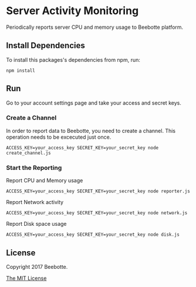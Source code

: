 Server Activity Monitoring
==========================

Periodically reports server CPU and memory usage to Beebotte platform.

## Install Dependencies

To install this packages's dependencies from npm, run:

    npm install

## Run

Go to your account settings page and take your access and secret keys.

### Create a Channel

In order to report data to Beebotte, you need to create a channel. This operation needs to be excecuted just once.

    ACCESS_KEY=your_access_key SECRET_KEY=your_secret_key node create_channel.js

### Start the Reporting

Report CPU and Memory usage

    ACCESS_KEY=your_access_key SECRET_KEY=your_secret_key node reporter.js

Report Network activity

    ACCESS_KEY=your_access_key SECRET_KEY=your_secret_key node network.js

Report Disk space usage

    ACCESS_KEY=your_access_key SECRET_KEY=your_secret_key node disk.js


## License
Copyright 2017 Beebotte.

[The MIT License](http://opensource.org/licenses/MIT)

